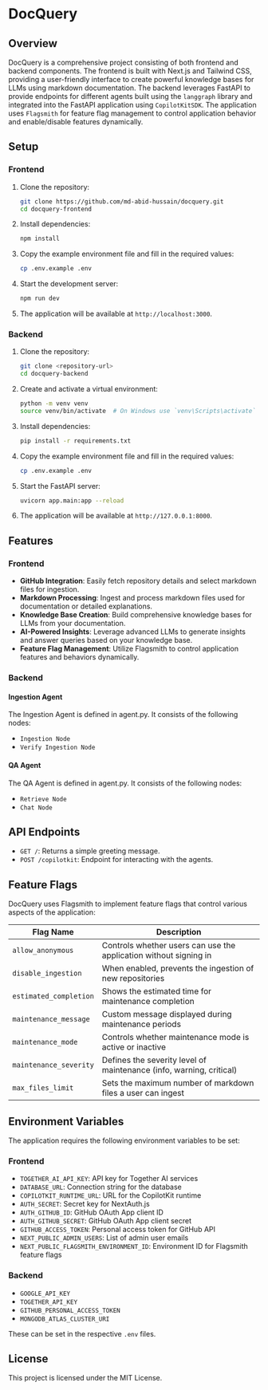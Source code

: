 # DocQuery

## Overview

DocQuery is a comprehensive project consisting of both frontend and backend components. The frontend is built with Next.js and Tailwind CSS, providing a user-friendly interface to create powerful knowledge bases for LLMs using markdown documentation. The backend leverages FastAPI to provide endpoints for different agents built using the `langgraph` library and integrated into the FastAPI application using `CopilotKitSDK`. The application uses `Flagsmith` for feature flag management to control application behavior and enable/disable features dynamically.

<!-- ## Video: Click to view

[![Youtube Video](https://img.youtube.com/vi/nYDthsB8d7I/maxresdefault.jpg)](https://youtu.be/nYDthsB8d7I?si=uOEHGZB2A7DRpMsn) -->

## Setup

### Frontend

1. Clone the repository:

    ```sh
    git clone https://github.com/md-abid-hussain/docquery.git
    cd docquery-frontend
    ```

2. Install dependencies:

    ```sh
    npm install
    ```

3. Copy the example environment file and fill in the required values:

    ```sh
    cp .env.example .env
    ```

4. Start the development server:

    ```sh
    npm run dev
    ```

5. The application will be available at `http://localhost:3000`.

### Backend

1. Clone the repository:

    ```sh
    git clone <repository-url>
    cd docquery-backend
    ```

2. Create and activate a virtual environment:

    ```sh
    python -m venv venv
    source venv/bin/activate  # On Windows use `venv\Scripts\activate`
    ```

3. Install dependencies:

    ```sh
    pip install -r requirements.txt
    ```

4. Copy the example environment file and fill in the required values:

    ```sh
    cp .env.example .env
    ```

5. Start the FastAPI server:

    ```sh
    uvicorn app.main:app --reload
    ```

6. The application will be available at `http://127.0.0.1:8000`.

## Features

### Frontend

- **GitHub Integration**: Easily fetch repository details and select markdown files for ingestion.
- **Markdown Processing**: Ingest and process markdown files used for documentation or detailed explanations.
- **Knowledge Base Creation**: Build comprehensive knowledge bases for LLMs from your documentation.
- **AI-Powered Insights**: Leverage advanced LLMs to generate insights and answer queries based on your knowledge base.
- **Feature Flag Management**: Utilize Flagsmith to control application features and behaviors dynamically.

### Backend

#### Ingestion Agent

The Ingestion Agent is defined in agent.py. It consists of the following nodes:

- `Ingestion Node`
- `Verify Ingestion Node`

#### QA Agent

The QA Agent is defined in agent.py. It consists of the following nodes:

- `Retrieve Node`
- `Chat Node`

## API Endpoints

- `GET /`: Returns a simple greeting message.
- `POST /copilotkit`: Endpoint for interacting with the agents.

## Feature Flags

DocQuery uses Flagsmith to implement feature flags that control various aspects of the application:

| Flag Name | Description |
|-----------|-------------|
| `allow_anonymous` | Controls whether users can use the application without signing in |
| `disable_ingestion` | When enabled, prevents the ingestion of new repositories |
| `estimated_completion` | Shows the estimated time for maintenance completion |
| `maintenance_message` | Custom message displayed during maintenance periods |
| `maintenance_mode` | Controls whether maintenance mode is active or inactive |
| `maintenance_severity` | Defines the severity level of maintenance (info, warning, critical) |
| `max_files_limit` | Sets the maximum number of markdown files a user can ingest |

## Environment Variables

The application requires the following environment variables to be set:

### Frontend

- `TOGETHER_AI_API_KEY`: API key for Together AI services
- `DATABASE_URL`: Connection string for the database
- `COPILOTKIT_RUNTIME_URL`: URL for the CopilotKit runtime
- `AUTH_SECRET`: Secret key for NextAuth.js
- `AUTH_GITHUB_ID`: GitHub OAuth App client ID
- `AUTH_GITHUB_SECRET`: GitHub OAuth App client secret
- `GITHUB_ACCESS_TOKEN`: Personal access token for GitHub API
- `NEXT_PUBLIC_ADMIN_USERS`: List of admin user emails
- `NEXT_PUBLIC_FLAGSMITH_ENVIRONMENT_ID`: Environment ID for Flagsmith feature flags

### Backend

- `GOOGLE_API_KEY`
- `TOGETHER_API_KEY`
- `GITHUB_PERSONAL_ACCESS_TOKEN`
- `MONGODB_ATLAS_CLUSTER_URI`

These can be set in the respective `.env` files.

## License

This project is licensed under the MIT License.